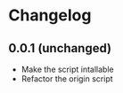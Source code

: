 # Changelog

0.0.1 (unchanged)
------------------

- Make the script intallable
- Refactor the origin script
